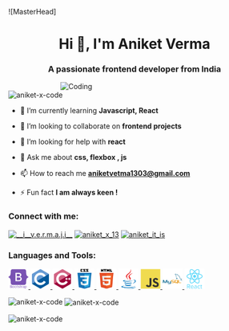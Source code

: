 ![MasterHead]
<h1 align="center">Hi 👋, I'm Aniket Verma</h1>
<h3 align="center">A passionate frontend developer from India</h3>
<img align="right" alt="Coding" width="400" src="https://noclinks.net/assets/img/softwaredev.gif">
<p align="left"> <img src="https://komarev.com/ghpvc/?username=aniket-x-code&label=Profile%20views&color=0e75b6&style=flat" alt="aniket-x-code" /> </p>

- 🌱 I’m currently learning **Javascript, React**

- 👯 I’m looking to collaborate on **frontend projects**

- 🤝 I’m looking for help with **react**

- 💬 Ask me about **css, flexbox , js**

- 📫 How to reach me **aniketvetma1303@gmail.com**

- ⚡ Fun fact **I am always keen !**

<h3 align="left">Connect with me:</h3>
<p align="left">
<a href="https://instagram.com/__i__v.e.r.m.a.j.i__" target="blank"><img align="center" src="https://raw.githubusercontent.com/rahuldkjain/github-profile-readme-generator/master/src/images/icons/Social/instagram.svg" alt="__i__v.e.r.m.a.j.i__" height="30" width="40" /></a>
<a href="https://www.codechef.com/users/aniket_x_13" target="blank"><img align="center" src="https://cdn.jsdelivr.net/npm/simple-icons@3.1.0/icons/codechef.svg" alt="aniket_x_13" height="30" width="40" /></a>
<a href="https://www.leetcode.com/aniket_it_is" target="blank"><img align="center" src="https://raw.githubusercontent.com/rahuldkjain/github-profile-readme-generator/master/src/images/icons/Social/leet-code.svg" alt="aniket_it_is" height="30" width="40" /></a>
</p>

<h3 align="left">Languages and Tools:</h3>
<p align="left"> <a href="https://getbootstrap.com" target="_blank" rel="noreferrer"> <img src="https://raw.githubusercontent.com/devicons/devicon/master/icons/bootstrap/bootstrap-plain-wordmark.svg" alt="bootstrap" width="40" height="40"/> </a> <a href="https://www.cprogramming.com/" target="_blank" rel="noreferrer"> <img src="https://raw.githubusercontent.com/devicons/devicon/master/icons/c/c-original.svg" alt="c" width="40" height="40"/> </a> <a href="https://www.w3schools.com/cpp/" target="_blank" rel="noreferrer"> <img src="https://raw.githubusercontent.com/devicons/devicon/master/icons/cplusplus/cplusplus-original.svg" alt="cplusplus" width="40" height="40"/> </a> <a href="https://www.w3schools.com/css/" target="_blank" rel="noreferrer"> <img src="https://raw.githubusercontent.com/devicons/devicon/master/icons/css3/css3-original-wordmark.svg" alt="css3" width="40" height="40"/> </a> <a href="https://www.w3.org/html/" target="_blank" rel="noreferrer"> <img src="https://raw.githubusercontent.com/devicons/devicon/master/icons/html5/html5-original-wordmark.svg" alt="html5" width="40" height="40"/> </a> <a href="https://www.java.com" target="_blank" rel="noreferrer"> <img src="https://raw.githubusercontent.com/devicons/devicon/master/icons/java/java-original.svg" alt="java" width="40" height="40"/> </a> <a href="https://developer.mozilla.org/en-US/docs/Web/JavaScript" target="_blank" rel="noreferrer"> <img src="https://raw.githubusercontent.com/devicons/devicon/master/icons/javascript/javascript-original.svg" alt="javascript" width="40" height="40"/> </a> <a href="https://www.mysql.com/" target="_blank" rel="noreferrer"> <img src="https://raw.githubusercontent.com/devicons/devicon/master/icons/mysql/mysql-original-wordmark.svg" alt="mysql" width="40" height="40"/> </a> <a href="https://reactjs.org/" target="_blank" rel="noreferrer"> <img src="https://raw.githubusercontent.com/devicons/devicon/master/icons/react/react-original-wordmark.svg" alt="react" width="40" height="40"/> </a> </p>

<p><img align="left" src="https://github-readme-stats.vercel.app/api/top-langs?username=aniket-x-code&show_icons=true&locale=en&layout=compact" alt="aniket-x-code" /></p>

<p>&nbsp;<img align="center" src="https://github-readme-stats.vercel.app/api?username=aniket-x-code&show_icons=true&locale=en" alt="aniket-x-code" /></p>

<p><img align="center" src="https://github-readme-streak-stats.herokuapp.com/?user=aniket-x-code&" alt="aniket-x-code" /></p>
